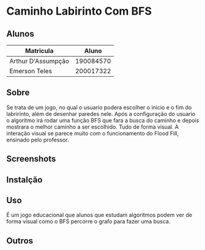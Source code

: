 # Caminho Labirinto Com BFS


## Alunos

|Matricula | Aluno|
|-----------|-----|
|Arthur D'Assumpção | 190084570|
|Emerson Teles | 200017322|


## Sobre
Se trata de um jogo, no qual o usuario podera escolher o inicio e o fim do labririnto, além de desenhar paredes nele. Após a configuração do usuario o algoritmo irá rodar uma função BFS que fara a busca do caminho e depois mostrara o melhor caminho a ser escolhido. Tudo de forma visual. A interação visual se parece muito com o funcionamento do Flood Fill, ensinado pelo professor.

## Screenshots

## Instalção

## Uso
É um jogo educacional que alunos que estudam algoritmos podem ver de forma visual como o BFS percorre o grafo para fazer uma busca.

## Outros
